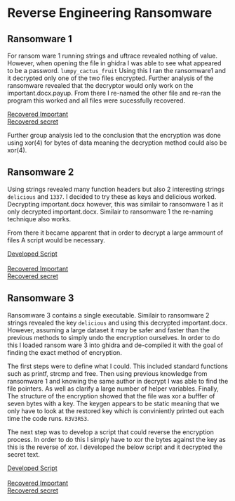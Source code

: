# Reverse Engineering Ransomware

## Ransomware 1 

For ransom ware 1 running strings and uftrace revealed nothing of value. However, when opening the file in ghidra I was able to see what appeared to be a password. ``` lumpy_cactus_fruit ``` Using this I ran the ransomware1 and it decrypted only one of the two files encrypted. Further analysis of the ransomware revealed that the decryptor would only work on the important.docx.payup. From there I re-named the other file and re-ran the program this worked and all files were sucessfully recovered. 

[Recovered Important](ransom/important.docx) \
[Recovered secret](ransom/secret.txt)

Further group analysis led to the conclusion that the encryption was done using xor(4) for bytes of data meaning the decryption method could also be xor(4). 

## Ransomware 2

Using strings revealed many function headers but also 2 interesting strings ```delicious``` and ```1337```. I decided to try these as keys and delicious worked. Decrypting important.docx however, this was similair to ransomware 1 as it only decrypted important.docx. Similair to ransomware 1 the re-naming technique also works.

From there it became apparent that in order to decrypt a large ammount of files A script would be necessary.

[Developed Script](ransom/decrypt.sh) \
\
[Recovered Important](ransom/important2.docx) \
[Recovered secret](ransom/secret2.txt)

## Ransomware 3

Ransomware 3 contains a single executable. Similair to ransomware 2 strings revealed the key ``` delicious ``` and using this decrypted important.docx. However, assuming a large dataset it may be safer and faster than the previous methods to simply undo the encryption ourselves. In order to do this I loaded ransom ware 3 into ghidra and de-compiled it with the goal of finding the exact method of encryption. 

The first steps were to define what I could. This included standard functions such as printf, strcmp and free. Then using previous knowledge from ransomware 1 and knowing the same author in decrypt I was able to find the  file pointers. As well as clarify a large number of helper variables. Finally, The structure of the encryption showed that the file was xor a bufffer of seven bytes with a key. The keygen appears to be static meaning that we only have to look at the restored key which is conviniently printed out each time the code runs. ``` R3V3R53 ```. 

The next step was to develop a script that could reverse the encryption process. In order to do this I simply have to xor the bytes against the key as this is the reverse of xor. I developed the below script and it decrypted the secret text. 


[Developed Script](ransom/decrypt3.sh) \
\
[Recovered Important](ransom/important3.docx) \
[Recovered secret](ransom/secret3.txt)
